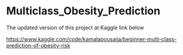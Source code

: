 # Multiclass_Obesity_Prediction

The updated version of this project at Kaggle link below

https://www.kaggle.com/code/kamalapousajja/beginner-multi-class-prediction-of-obesity-risk



